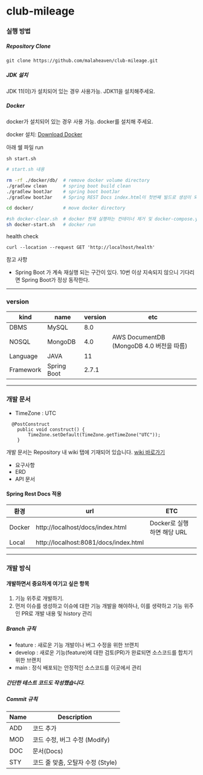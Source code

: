 # club-mileage

### 실행 방법

##### Repository Clone

```
git clone https://github.com/malaheaven/club-mileage.git
```

##### JDK 설치
JDK 11(이)가 설치되어 있는 경우 사용가능. JDK11을 설치해주세요.

##### Docker

docker가 설치되어 있는 경우 사용 가능. docker를 설치해 주세요.

docker 설치: [Download Docker](https://www.docker.com/products/docker-desktop/)

아래 쉘 파일 run

```
sh start.sh
```

```bash
# start.sh 내용

rm -rf ./docker/db/  # remove docker volume directory
./gradlew clean      # spring boot build clean
./gradlew bootJar    # spring boot bootJar
./gradlew bootJar    # Spring REST Docs index.html이 첫번째 빌드로 생성이 되지 않아 임시방편으로 빌드를 두번 실행..(원인을 아직 알지 못함)

cd docker/           # move docker directory

#sh docker-clear.sh  # docker 현재 실행하는 컨테이너 제거 및 docker-compose.yml 정의 파일에서 지정한 컨테이너를 정지시키고 모든 이미지를 삭제 (필요시 주석 해제 후 사용)
sh docker-start.sh   # docker run
```

health check

```curl
curl --location --request GET 'http://localhost/health'
```

참고 사항

- Spring Boot 가 계속 재실행 되는 구간이 있다. 10번 이상 지속되지 않으니 기다리면 Spring Boot가 정상 동작한다.

---

### version

|kind|name|version|etc |
|-----|----|-------|----|
|DBMS|MySQL|8.0||
|NOSQL|MongoDB|4.0|AWS DocumentDB (MongoDB 4.0 버전을 따름)|
|Language|JAVA|11||
|Framework|Spring Boot |2.7.1||

---

### 개발 문서

- TimeZone : UTC
```
  @PostConstruct
    public void construct() {
        TimeZone.setDefault(TimeZone.getTimeZone("UTC"));
    }
```

개발 문서는 Repository 내 wiki 탭에 기재되어 있습니다.
[wiki 바로가기](https://github.com/malaheaven/club-mileage/wiki)

- 요구사항
- ERD
- API 문서

#### Spring Rest Docs 적용

|환경|url|ETC|
|---|----|---|
|Docker|http://localhost/docs/index.html| Docker로 실행하면 해당 URL|
|Local|http://localhost:8081/docs/index.html||

---

### 개발 방식

#### 개발하면서 중요하게 여기고 싶은 항목

1. 기능 위주로 개발하기.
2. 먼저 이슈를 생성하고 이슈에 대한 기능 개발을 해야하나, 이를 생략하고 기능 위주인 PR로 개발 내용 및 history 관리

##### Branch 규칙

- feature : 새로운 기능 개발이나 버그 수정을 위한 브랜치
- develop : 새로운 기능(feature)에 대한 검토(PR)가 완료되면 소스코드를 합치기 위한 브랜치
- main : 정식 배포되는 안정적인 소스코드를 이곳에서 관리

##### 간단한 테스트 코드도 작성했습니다.

##### Commit 규칙

|Name     |Description|
|---------|-----------|
|ADD      |코드 추가|
|MOD      |코드 수정, 버그 수정 (Modify)|
|DOC      |문서(Docs)|
|STY      |코드 줄 맞춤, 오탈자 수정 (Style)|
